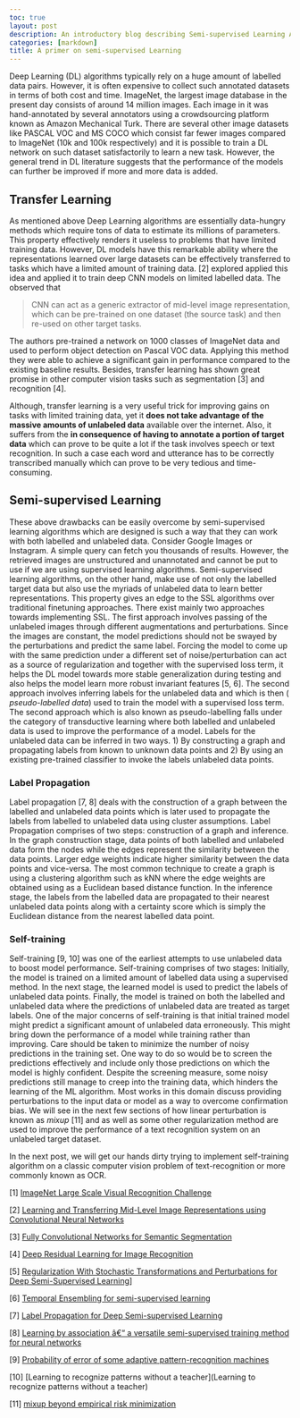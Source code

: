 ```yaml
---
toc: true
layout: post
description: An introductory blog describing Semi-supervised Learning Algorithm
categories: [markdown]
title: A primer on semi-supervised Learning
---
```


Deep Learning (DL) algorithms typically rely on a huge amount of labelled data pairs. However, it is often expensive to collect such annotated datasets in terms of both cost and time. ImageNet, the largest image database in the present day consists of around 14 million images. Each image in it was hand-annotated by several annotators using a crowdsourcing platform known as Amazon Mechanical Turk. There are several other image datasets like PASCAL VOC and MS COCO which consist far fewer images compared to ImageNet (10k and 100k respectively) and it is possible to train a DL network on such dataset satisfactorily to learn a new task. However, the general trend in DL literature suggests that the performance of the models can further be improved if more and more data is added. 

## Transfer Learning

As mentioned above Deep Learning algorithms are essentially data-hungry methods which require tons of data to estimate its millions of parameters. This property effectively renders it useless to problems that have limited training data. However, DL models have this remarkable ability where the representations learned over large datasets can be effectively transferred to tasks which have a limited amount of training data. [2] explored applied this idea and applied it to train deep CNN models on limited labelled data. The observed that

> CNN can act as a generic extractor of mid-level image representation, which can be pre-trained on one dataset (the source task) and then re-used on other target tasks.

The authors pre-trained a network on 1000 classes of ImageNet data and used to perform object detection on Pascal VOC data. Applying this method they were able to achieve a significant gain in performance compared to the existing baseline results. Besides, transfer learning has shown great promise in other computer vision tasks such as segmentation [3] and recognition [4].

Although, transfer learning is a very useful trick for improving gains on tasks with limited training data, yet it **does not take advantage of the massive amounts of unlabeled data** available over the internet. Also, it suffers from the **in consequence of having to annotate a portion of target data** which can prove to be quite a lot if the task involves speech or text recognition. In such a case each word and utterance has to be correctly transcribed manually which can prove to be very tedious and time-consuming.

## Semi-supervised Learning

These above drawbacks can be easily overcome by semi-supervised learning algorithms which are designed is such a way that they can work with both labelled and unlabeled data. Consider Google Images or Instagram. A simple query can fetch you thousands of results. However, the retrieved images are unstructured and unannotated and cannot be put to use if we are using supervised learning algorithms. Semi-supervised learning algorithms, on the other hand, make use of not only the labelled target data but also use the myriads of unlabeled data to learn better representations. This property gives an edge to the SSL algorithms over traditional finetuning approaches. There exist mainly two approaches towards implementing SSL. The first approach involves passing of the unlabeled images through different augmentations and perturbations. Since the images are constant, the model predictions should not be swayed by the perturbations and predict the same label. Forcing the model to come up with the same prediction under a different set of noise/perturbation can act as a source of regularization and together with the supervised loss term, it helps the DL model towards more stable generalization during testing and also helps the model learn more robust invariant features [5, 6]. The second approach involves inferring labels for the unlabeled data and which is then ( *pseudo-labelled data*) used to train the model with a supervised loss term. The second approach which is also known as pseudo-labelling falls under the category of transductive learning where both labelled and unlabeled data is used to improve the performance of a model. Labels for the unlabeled data can be inferred in two ways. 1) By constructing a graph and propagating labels from known to unknown data points and 2) By using an existing pre-trained classifier to invoke the labels unlabeled data points. 

### Label Propagation

Label propagation [7, 8] deals with the construction of a graph between the labelled and unlabeled data points which is later used to propagate the labels from labelled to unlabeled data using cluster assumptions. Label Propagation comprises of two steps: construction of a graph and inference. In the graph construction stage, data points of both labelled and unlabeled data form the nodes while the edges represent the similarity between the data points. Larger edge weights indicate higher similarity between the data points and vice-versa. The most common technique to create a graph is using a clustering algorithm such as kNN where the edge weights are obtained using as a Euclidean based distance function. In the inference stage, the labels from the labelled data are propagated to their nearest unlabeled data points along with a certainty score which is simply the Euclidean distance from the nearest labelled data point.

### Self-training

Self-training [9, 10] was one of the earliest attempts to use unlabeled data to boost model performance. Self-training comprises of two stages: Initially, the model is trained on a limited amount of labelled data using a supervised method. In the next stage, the learned model is used to predict the labels of unlabeled data points. Finally, the model is trained on both the labelled and unlabeled data where the predictions of unlabeled data are treated as target labels. One of the major concerns of self-training is that initial trained model might predict a significant amount of unlabeled data erroneously. This might bring down the performance of a model while training rather than improving. Care should be taken to minimize the number of noisy predictions in the training set. One way to do so would be to screen the predictions effectively and include only those predictions on which the model is highly confident. Despite the screening measure, some noisy predictions still manage to creep into the training data, which hinders the learning of the ML algorithm. Most works in this domain discuss providing perturbations to the input data or model as a way to overcome confirmation bias. We will see in the next few sections of how linear perturbation is known as *mixup* [11] and as well as some other regularization method are used to improve the performance of a text recognition system on an unlabeled target dataset.

In the next post, we will get our hands dirty trying to implement self-training algorithm on a classic computer vision problem of text-recognition or more commonly known as OCR.

[1] [ImageNet Large Scale Visual Recognition Challenge](https://arxiv.org/abs/1409.0575)

[2] [Learning and Transferring Mid-Level Image Representations using Convolutional Neural Networks](https://www.cv-foundation.org/openaccess/content_cvpr_2014/papers/Oquab_Learning_and_Transferring_2014_CVPR_paper.pdf)

[3] [Fully Convolutional Networks for Semantic Segmentation](https://www.cv-foundation.org/openaccess/content_cvpr_2015/papers/Long_Fully_Convolutional_Networks_2015_CVPR_paper.pdf)

[4] [Deep Residual Learning for Image Recognition](https://arxiv.org/abs/1512.03385)

[5] [Regularization With Stochastic Transformations and Perturbations for Deep Semi-Supervised Learning](https://arxiv.org/pdf/1606.04586.pdf)]

[6] [Temporal Ensembling for semi-supervised learning](https://arxiv.org/pdf/1610.02242.pdf)

[7] [Label Propagation for Deep Semi-supervised Learning](https://arxiv.org/pdf/1904.04717.pdf)

[8] [Learning by association â€“ a versatile semi-supervised training method for neural networks](https://arxiv.org/abs/1706.00909)

[9] [Probability of error of some adaptive pattern-recognition machines](https://ieeexplore.ieee.org/abstract/document/1053799)

[10] [Learning to recognize patterns without a teacher](Learning to recognize patterns without a teacher)

[11] [mixup beyond empirical risk minimization](https://arxiv.org/pdf/1710.09412.pdf)